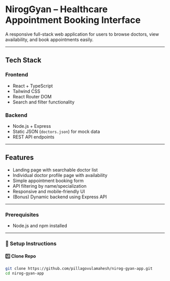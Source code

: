 #  NirogGyan – Healthcare Appointment Booking Interface

A responsive full-stack web application for users to browse doctors, view availability, and book appointments easily.




---

##  Tech Stack

### Frontend

-  React + TypeScript
-  Tailwind CSS
-  React Router DOM
-  Search and filter functionality

### Backend

-  Node.js + Express
-  Static JSON (`doctors.json`) for mock data
-  REST API endpoints

---

##  Features

- Landing page with searchable doctor list
- Individual doctor profile page with availability
- Simple appointment booking form
- API filtering by name/specialization
- Responsive and mobile-friendly UI
- (Bonus) Dynamic backend using Express API

---


### Prerequisites

- Node.js and npm installed

---

### 🔧 Setup Instructions

#### 1️⃣ Clone Repo

```bash
git clone https://github.com/pillagovulamahesh/nirog-gyan-app.git
cd nirog-gyan-app
